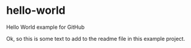 # hello-world
Hello World example for GitHub

Ok, so this is some text to add to the readme file in this example project.
